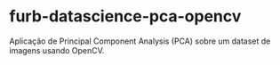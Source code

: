 # furb-datascience-pca-opencv
Aplicação de Principal Component Analysis (PCA) sobre um dataset de imagens usando OpenCV.
